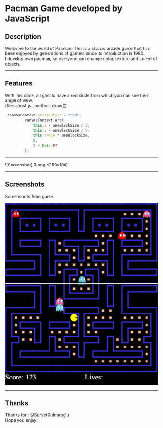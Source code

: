 # Pacman Game developed by JavaScript

## Description

Welcome to the world of Pacman! This is a classic arcade game that has been enjoyed by generations of gamers since its introduction in 1980. <br />
I develop own pacman, so everyone can change color, texture and speed of objects.

---

## Features

With this code, all ghosts have a red circle from which you can see their angle of view. <br />
(file: ghost.js , method: draw())

```javascript
 canvasContext.strokeStyle = "red";
         canvasContext.arc(
             this.x + oneBlockSize / 2,
             this.y + oneBlockSize / 2,
             this.range * oneBlockSize,
             0,
             2 * Math.PI
         );
```

---

![Screenshot](3.png =250x100)

---

## Screenshots

Screenshots from game. <br />

![Screenshot](1.png)
![Screenshot](2.png)

---

## Thanks

Thanks for : @ServetGulnaroglu <br />
Hope you enjoy!
